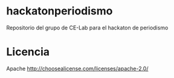 # hackatonperiodismo
Repositorio del grupo de CE-Lab para el hackaton de periodismo
# Licencia
Apache
http://choosealicense.com/licenses/apache-2.0/